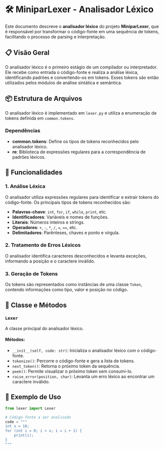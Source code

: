 # 🛠️ MiniparLexer - Analisador Léxico

Este documento descreve o **analisador léxico** do projeto **MiniparLexer**, que é responsável por transformar o código-fonte em uma sequência de tokens, facilitando o processo de parsing e interpretação.

## 📋 Visão Geral

O analisador léxico é o primeiro estágio de um compilador ou interpretador. Ele recebe como entrada o código-fonte e realiza a análise léxica, identificando padrões e convertendo-os em tokens. Esses tokens são então utilizados pelos módulos de análise sintática e semântica.

## 📦 Estrutura de Arquivos

O analisador léxico é implementado em `lexer.py` e utiliza a enumeração de tokens definida em `common.tokens`.

### Dependências

- **common.tokens**: Define os tipos de tokens reconhecidos pelo analisador léxico.
- **re**: Biblioteca de expressões regulares para a correspondência de padrões léxicos.

## 🚀 Funcionalidades

### 1. **Análise Léxica**

O analisador utiliza expressões regulares para identificar e extrair tokens do código-fonte. Os principais tipos de tokens reconhecidos são:

- **Palavras-chave**: `int`, `for`, `if`, `while`, `print`, etc.
- **Identificadores**: Variáveis e nomes de funções.
- **Literais**: Números inteiros e strings.
- **Operadores**: `+`, `-`, `*`, `/`, `=`, `==`, etc.
- **Delimitadores**: Parênteses, chaves e ponto e vírgula.

### 2. **Tratamento de Erros Léxicos**

O analisador identifica caracteres desconhecidos e levanta exceções, informando a posição e o caractere inválido.

### 3. **Geração de Tokens**

Os tokens são representados como instâncias de uma classe `Token`, contendo informações como tipo, valor e posição no código.

## 📜 Classe e Métodos

### `Lexer`

A classe principal do analisador léxico.

#### **Métodos:**

- `__init__(self, code: str)`: Inicializa o analisador léxico com o código-fonte.
- `tokenize()`: Percorre o código-fonte e gera a lista de tokens.
- `next_token()`: Retorna o próximo token da sequência.
- `peek()`: Permite visualizar o próximo token sem consumi-lo.
- `raise_error(position, char)`: Levanta um erro léxico ao encontrar um caractere inválido.

## 📝 Exemplo de Uso

```python
from lexer import Lexer

# Código-fonte a ser analisado
code = """
int x = 10;
for (int i = 0; i < x; i = i + 1) {
    print(i);
}
"""

    